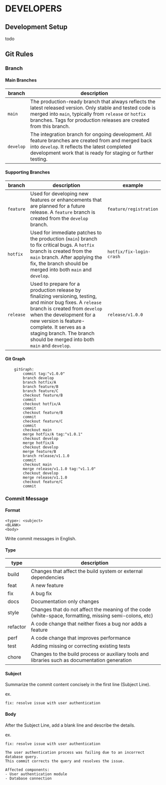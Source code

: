 # DEVELOPERS

## Development Setup

todo

## Git Rules

### Branch

#### Main Branches

| branch    | description                                                                                                                                                                                                                                |
| --------- | ------------------------------------------------------------------------------------------------------------------------------------------------------------------------------------------------------------------------------------------ |
| `main`    | The production-ready branch that always reflects the latest released version. Only stable and tested code is merged into `main`, typically from `release` or `hotfix` branches. Tags for production releases are created from this branch. |
| `develop` | The integration branch for ongoing development. All feature branches are created from and merged back into `develop`. It reflects the latest completed development work that is ready for staging or further testing.                      |

#### Supporting Branches

| branch    | description                                                                                                                                                                                                                                                                                          | example                  |
| --------- | ---------------------------------------------------------------------------------------------------------------------------------------------------------------------------------------------------------------------------------------------------------------------------------------------------- | ------------------------ |
| `feature` | Used for developing new features or enhancements that are planned for a future release. A `feature` branch is created from the `develop` branch.                                                                                                                                                     | `feature/registration`   |
| `hotfix`  | Used for immediate patches to the production (`main`) branch to fix critical bugs. A `hotfix` branch is created from the `main` branch. After applying the fix, the branch should be merged into both `main` and `develop`.                                                                          | `hotfix/fix-login-crash` |
| `release` | Used to prepare for a production release by finalizing versioning, testing, and minor bug fixes. A `release` branch is created from `develop` when the development for a new version is feature-complete. It serves as a staging branch. The branch should be merged into both `main` and `develop`. | `release/v1.0.0`         |

#### Git Graph

```mermaid
    gitGraph:
        commit tag:"v1.0.0"
        branch develop
        branch hotfix/A
        branch feature/B
        branch feature/C
        checkout feature/B
        commit
        checkout hotfix/A
        commit
        checkout feature/B
        commit
        checkout feature/C
        commit
        checkout main
        merge hotfix/A tag:"v1.0.1"
        checkout develop
        merge hotfix/A
        checkout develop
        merge feature/B
        branch release/v1.1.0
        commit
        checkout main
        merge release/v1.1.0 tag:"v1.1.0"
        checkout develop
        merge release/v1.1.0
        checkout feature/C
        commit
```

### Commit Message

#### Format

```plaintext
<type>: <subject>
<BLANK>
<body>
```

Write commit messages in English.

#### Type

| type     | description                                                                                            |
| -------- | ------------------------------------------------------------------------------------------------------ |
| build    | Changes that affect the build system or external dependencies                                          |
| feat     | A new feature                                                                                          |
| fix      | A bug fix                                                                                              |
| docs     | Documentation only changes                                                                             |
| style    | Changes that do not affect the meaning of the code (white-space, formatting, missing semi-colons, etc) |
| refactor | A code change that neither fixes a bug nor adds a feature                                              |
| perf     | A code change that improves performance                                                                |
| test     | Adding missing or correcting existing tests                                                            |
| chore    | Changes to the build process or auxiliary tools and libraries such as documentation generation         |

#### Subject

Summarize the commit content concisely in the first line (Subject Line).

ex.

```plaintext
fix: resolve issue with user authentication
```

#### Body

After the Subject Line, add a blank line and describe the details.

ex.

```plaintext
fix: resolve issue with user authentication

The user authentication process was failing due to an incorrect database query.
This commit corrects the query and resolves the issue.

Affected components:
- User authentication module
- Database connection
```
